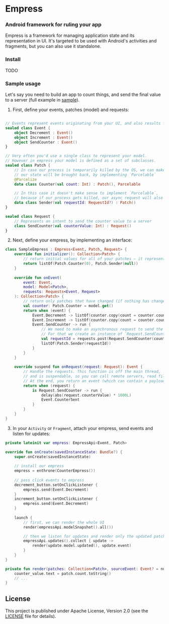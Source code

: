 # Empress

### Android framework for ruling your app

Empress is a framework for managing application state and its representation in UI.
It's targeted to be used with Android's activities and fragments, but you can also use it standalone.

### Install

TODO

### Sample usage

Let's say you need to build an app to count things, and send the final value to a server
(full example in [sample](sample)).

1. First, define your events, patches (model) and requests:

```kotlin

// Events represent events originating from your UI, and also results from performing Requests
sealed class Event {
    object Decrement : Event()
    object Increment : Event()
    object SendCounter : Event()
}

// Very often you'd use a single class to represent your model.
// However in empress your model is defined as a set of subclasses. 
sealed class Patch {
    // In case our process is temporarily killed by the OS, we can make sure
    // our state will be brought back, by implementing `Parcelable`
    @Parcelize
    data class Counter(val count: Int) : Patch(), Parcelable

    // In this case it doesn't make sense to implement `Parcelable`,
    // because if our process gets killed, our async request will also die
    data class Sender(val requestId: RequestId?) : Patch()
}

sealed class Request {
    // Represents an intent to send the counter value to a server
    class SendCounter(val counterValue: Int) : Request()
}
```

2. Next, define your empress, by implementing an interface:

```kotlin
class SampleEmpress : Empress<Event, Patch, Request> {
    override fun initializer(): Collection<Patch> {
        // return initial values for all of your patches — it represents starting state of your application
        return listOf(Patch.Counter(0), Patch.Sender(null))
    }
    
    override fun onEvent(
        event: Event,
        model: Model<Patch>,
        requests: Requests<Event, Request>
    ): Collection<Patch> {
        // return only patches that have changed (if nothing has changed, return an empty list)
        val counter: Patch.Counter = model.get()
        return when (event) {
            Event.Decrement -> listOf(counter.copy(count = counter.count - 1))
            Event.Increment -> listOf(counter.copy(count = counter.count + 1))
            Event.SendCounter -> run {
                // We need to make an asynchronous request to send the counter value.
                // For that we create an instance of `Request.SendCounter` and pass it down.
                val requestId = requests.post(Request.SendCounter(counter.count))
                listOf(Patch.Sender(requestId))
            }
        }
    }
    
    override suspend fun onRequest(request: Request): Event {
        // Handle the requests. This function is off the main thread,
        // and is suspendable, so you can call remote servers, read files etc.
        // At the end, you return an event (which can contain a payload, e.g. server response)
        return when (request) {
            is Request.SendCounter -> run {
                delay(abs(request.counterValue) * 1000L)
                Event.CounterSent
            }
        }
    }
}
```

3. In your `Activity` or `Fragment`, attach your empress, send events and listen for updates:

```kotlin
private lateinit var empress: EmpressApi<Event, Patch>

override fun onCreate(savedInstanceState: Bundle?) {
    super.onCreate(savedInstanceState)
    
    // install our empress
    empress = enthrone(CounterEmpress())
    
    // pass click events to empress
    decrement_button.setOnClickListener {
        empress.send(Event.Decrement)
    }
    increment_button.setOnClickListener {
        empress.send(Event.Decrement)
    }
    
    launch {
        // first, we can render the whole UI
        render(empressApi.modelSnapshot().all())

        // then we listen for updates and render only the updated patches
        empressApi.updates().collect { update ->
            render(update.model.updated(), update.event)
        }
    }
}

private fun render(patches: Collection<Patch>, sourceEvent: Event? = null) {
    counter_value.text = patch.count.toString()
    // ...
}
``` 


## License

This project is published under Apache License, Version 2.0 (see the [LICENSE](LICENSE) file for details).